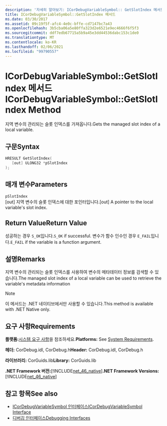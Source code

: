 ```yaml
---
description: '자세히 알아보기: ICorDebugVariableSymbol:: GetSlotIndex 메서드'
title: ICorDebugVariableSymbol::GetSlotIndex 메서드
ms.date: 03/30/2017
ms.assetid: 09c19f5f-afc4-4e0c-bffe-cd7147bc7a43
ms.openlocfilehash: 3b5cba06a5e80ffa323d2e6521e9ec4666f6f5f3
ms.sourcegitcommit: ddf7edb67715a5b9a45e3dd44536dabc153c1de0
ms.translationtype: MT
ms.contentlocale: ko-KR
ms.lasthandoff: 02/06/2021
ms.locfileid: "99790557"
---
```

# <a name="icordebugvariablesymbolgetslotindex-method"></a><span data-ttu-id="9db4e-103">ICorDebugVariableSymbol::GetSlotIndex 메서드</span><span class="sxs-lookup"><span data-stu-id="9db4e-103">ICorDebugVariableSymbol::GetSlotIndex Method</span></span>

<span data-ttu-id="9db4e-104">지역 변수의 관리되는 슬롯 인덱스를 가져옵니다.</span><span class="sxs-lookup"><span data-stu-id="9db4e-104">Gets the managed slot index of a local variable.</span></span>  
  
## <a name="syntax"></a><span data-ttu-id="9db4e-105">구문</span><span class="sxs-lookup"><span data-stu-id="9db4e-105">Syntax</span></span>  
  
```cpp  
HRESULT GetSlotIndex(  
   [out] ULONG32 *pSlotIndex  
);  
```  
  
## <a name="parameters"></a><span data-ttu-id="9db4e-106">매개 변수</span><span class="sxs-lookup"><span data-stu-id="9db4e-106">Parameters</span></span>  

 `pSlotIndex`  
 <span data-ttu-id="9db4e-107">[out] 지역 변수의 슬롯 인덱스에 대한 포인터입니다.</span><span class="sxs-lookup"><span data-stu-id="9db4e-107">[out] A pointer to the local variable's slot index.</span></span>  
  
## <a name="return-value"></a><span data-ttu-id="9db4e-108">Return Value</span><span class="sxs-lookup"><span data-stu-id="9db4e-108">Return Value</span></span>  

 <span data-ttu-id="9db4e-109">성공하는 경우 `S_OK`입니다.</span><span class="sxs-lookup"><span data-stu-id="9db4e-109">`S_OK` if successful.</span></span> <span data-ttu-id="9db4e-110">변수가 함수 인수인 경우 `E_FAIL`입니다.</span><span class="sxs-lookup"><span data-stu-id="9db4e-110">`E_FAIL` if the variable is a function argument.</span></span>  
  
## <a name="remarks"></a><span data-ttu-id="9db4e-111">설명</span><span class="sxs-lookup"><span data-stu-id="9db4e-111">Remarks</span></span>  

 <span data-ttu-id="9db4e-112">지역 변수의 관리되는 슬롯 인덱스를 사용하여 변수의 메타데이터 정보를 검색할 수 있습니다.</span><span class="sxs-lookup"><span data-stu-id="9db4e-112">The managed slot index of a local variable can be used to retrieve the variable's metadata information</span></span>  
  
> [!NOTE]
> <span data-ttu-id="9db4e-113">이 메서드는 .NET 네이티브에서만 사용할 수 있습니다.</span><span class="sxs-lookup"><span data-stu-id="9db4e-113">This method is available with .NET Native only.</span></span>  
  
## <a name="requirements"></a><span data-ttu-id="9db4e-114">요구 사항</span><span class="sxs-lookup"><span data-stu-id="9db4e-114">Requirements</span></span>  

 <span data-ttu-id="9db4e-115">**플랫폼:**[시스템 요구 사항](../../get-started/system-requirements.md)을 참조하세요.</span><span class="sxs-lookup"><span data-stu-id="9db4e-115">**Platforms:** See [System Requirements](../../get-started/system-requirements.md).</span></span>  
  
 <span data-ttu-id="9db4e-116">**헤더:** CorDebug.idl, CorDebug.h</span><span class="sxs-lookup"><span data-stu-id="9db4e-116">**Header:** CorDebug.idl, CorDebug.h</span></span>  
  
 <span data-ttu-id="9db4e-117">**라이브러리:** CorGuids.lib</span><span class="sxs-lookup"><span data-stu-id="9db4e-117">**Library:** CorGuids.lib</span></span>  
  
 <span data-ttu-id="9db4e-118">**.NET Framework 버전:**[!INCLUDE[net_46_native](../../../../includes/net-46-native-md.md)]</span><span class="sxs-lookup"><span data-stu-id="9db4e-118">**.NET Framework Versions:** [!INCLUDE[net_46_native](../../../../includes/net-46-native-md.md)]</span></span>  
  
## <a name="see-also"></a><span data-ttu-id="9db4e-119">참고 항목</span><span class="sxs-lookup"><span data-stu-id="9db4e-119">See also</span></span>

- [<span data-ttu-id="9db4e-120">ICorDebugVariableSymbol 인터페이스</span><span class="sxs-lookup"><span data-stu-id="9db4e-120">ICorDebugVariableSymbol Interface</span></span>](icordebugvariablesymbol-interface.md)
- [<span data-ttu-id="9db4e-121">디버깅 인터페이스</span><span class="sxs-lookup"><span data-stu-id="9db4e-121">Debugging Interfaces</span></span>](debugging-interfaces.md)
